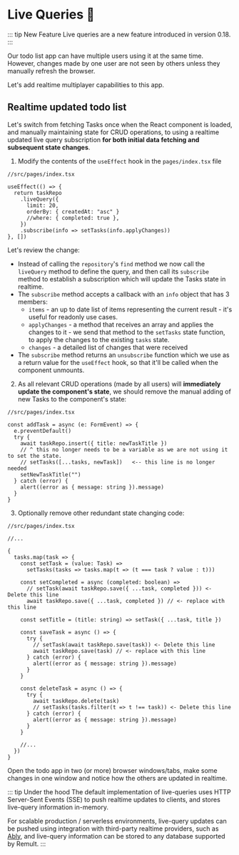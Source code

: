 # Live Queries :rocket:

::: tip New Feature
Live queries are a new feature introduced in version 0.18.
:::

Our todo list app can have multiple users using it at the same time. However, changes made by one user are not seen by others unless they manually refresh the browser.

Let's add realtime multiplayer capabilities to this app.

## Realtime updated todo list

Let's switch from fetching Tasks once when the React component is loaded, and manually maintaining state for CRUD operations, to using a realtime updated live query subscription **for both initial data fetching and subsequent state changes**.

1. Modify the contents of the `useEffect` hook in the `pages/index.tsx` file

```ts{4-5,10}
//src/pages/index.tsx

useEffect(() => {
  return taskRepo
    .liveQuery({
      limit: 20,
      orderBy: { createdAt: "asc" }
      //where: { completed: true },
    })
    .subscribe(info => setTasks(info.applyChanges))
}, [])
```

Let's review the change:

- Instead of calling the `repository`'s `find` method we now call the `liveQuery` method to define the query, and then call its `subscribe` method to establish a subscription which will update the Tasks state in realtime.
- The `subscribe` method accepts a callback with an `info` object that has 3 members:
  - `items` - an up to date list of items representing the current result - it's useful for readonly use cases.
  - `applyChanges` - a method that receives an array and applies the changes to it - we send that method to the `setTasks` state function, to apply the changes to the existing `tasks` state.
  - `changes` - a detailed list of changes that were received
- The `subscribe` method returns an `unsubscribe` function which we use as a return value for the `useEffect` hook, so that it'll be called when the component unmounts.

2. As all relevant CRUD operations (made by all users) will **immediately update the component's state**, we should remove the manual adding of new Tasks to the component's state:

```ts{7}
//src/pages/index.tsx

const addTask = async (e: FormEvent) => {
  e.preventDefault()
  try {
    await taskRepo.insert({ title: newTaskTitle })
    // ^ this no longer needs to be a variable as we are not using it to set the state.
    // setTasks([...tasks, newTask])   <-- this line is no longer needed
    setNewTaskTitle("")
  } catch (error) {
    alert((error as { message: string }).message)
  }
}
```

3. Optionally remove other redundant state changing code:

```tsx{11-12,18-19,28}
//src/pages/index.tsx

//...

{
  tasks.map(task => {
    const setTask = (value: Task) =>
      setTasks(tasks => tasks.map(t => (t === task ? value : t)))

    const setCompleted = async (completed: boolean) =>
      // setTask(await taskRepo.save({ ...task, completed })) <- Delete this line
      await taskRepo.save({ ...task, completed }) // <- replace with this line

    const setTitle = (title: string) => setTask({ ...task, title })

    const saveTask = async () => {
      try {
        // setTask(await taskRepo.save(task)) <- Delete this line
        await taskRepo.save(task) // <- replace with this line
      } catch (error) {
        alert((error as { message: string }).message)
      }
    }

    const deleteTask = async () => {
      try {
        await taskRepo.delete(task)
        // setTasks(tasks.filter(t => t !== task)) <- Delete this line
      } catch (error) {
        alert((error as { message: string }).message)
      }
    }

    //...
  })
}
```

Open the todo app in two (or more) browser windows/tabs, make some changes in one window and notice how the others are updated in realtime.

::: tip Under the hood
The default implementation of live-queries uses HTTP Server-Sent Events (SSE) to push realtime updates to clients, and stores live-query information in-memory.

For scalable production / serverless environments, live-query updates can be pushed using integration with third-party realtime providers, such as [Ably](https://ably.com/), and live-query information can be stored to any database supported by Remult.
:::
